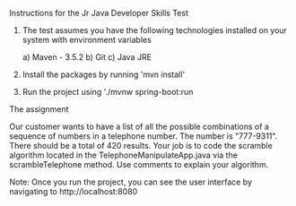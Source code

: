 Instructions for the Jr Java Developer Skills Test

1) The test assumes you have the following technologies installed on your system with environment variables
   
   a) Maven - 3.5.2
   b) Git
   c) Java JRE
   
2) Install the packages by running 'mvn install'

3) Run the project using './mvnw spring-boot:run



The assignment

Our customer wants to have a list of all the possible combinations of a sequence of numbers in a 
telephone number.  The number is "777-9311".  There should be a total of 420 results.  Your job is 
to code the scramble algorithm located in the TelephoneManipulateApp.java via the scrambleTelephone 
method.  Use comments to explain your algorithm.  


Note: Once you run the project, you can see the user interface by navigating to http://localhost:8080
